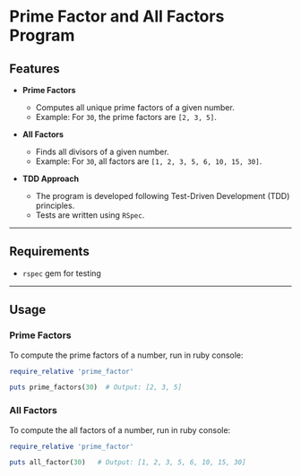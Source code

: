 # Prime Factor and All Factors Program

## Features

- **Prime Factors**
  - Computes all unique prime factors of a given number.
  - Example: For `30`, the prime factors are `[2, 3, 5]`.

- **All Factors**
  - Finds all divisors of a given number.
  - Example: For `30`, all factors are `[1, 2, 3, 5, 6, 10, 15, 30]`.

- **TDD Approach**
  - The program is developed following Test-Driven Development (TDD) principles.
  - Tests are written using `RSpec`.

---

## Requirements

- `rspec` gem for testing

---

## Usage

### Prime Factors
To compute the prime factors of a number, run in ruby console:
```ruby
require_relative 'prime_factor'

puts prime_factors(30)  # Output: [2, 3, 5]
```

### All Factors
To compute the all factors of a number, run in ruby console:
```ruby
require_relative 'prime_factor'

puts all_factor(30)   # Output: [1, 2, 3, 5, 6, 10, 15, 30]
```
